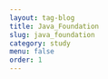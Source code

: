 ```yaml
---
layout: tag-blog
title: Java_Foundation
slug: java_foundation
category: study
menu: false
order: 1
---
```

